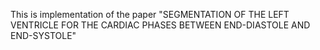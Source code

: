 This is implementation of the paper "SEGMENTATION OF THE LEFT VENTRICLE FOR THE CARDIAC PHASES BETWEEN END-DIASTOLE AND END-SYSTOLE"
